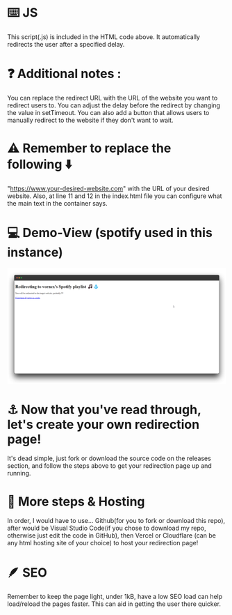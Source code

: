 # ⌨️ JS

This script(.js) is included in the HTML code above. It automatically redirects the user after a specified delay.

# ❓ Additional notes :

You can replace the redirect URL with the URL of the website you want to redirect users to.
You can adjust the delay before the redirect by changing the value in setTimeout.
You can also add a button that allows users to manually redirect to the website if they don't want to wait.

# ⚠️ Remember to replace the following ⬇️

"https://www.your-desired-website.com" with the URL of your desired website. Also, at line 11 and 12 in the index.html file you can configure what the main text in the container says.

# 💻 Demo-View (spotify used in this instance)

![image](https://raw.githubusercontent.com/vornex-gh/easydirect/main/demo.png)

# ⚓ Now that you've read through, let's create your own redirection page!

It's dead simple, just fork or download the source code on the releases section, and follow the steps above to get your redirection page up and running. 

# 🔨 More steps & Hosting

In order, I would have to use... Github(for you to fork or download this repo), after would be Visual Studio Code(if you chose to download my repo, otherwise just edit the code in GitHub), then Vercel or Cloudflare (can be any html hosting site of your choice) to host your redirection page!

# 🪶 SEO

Remember to keep the page light, under 1kB, have a low SEO load can help load/reload the pages faster. This can aid in getting the user there quicker.
